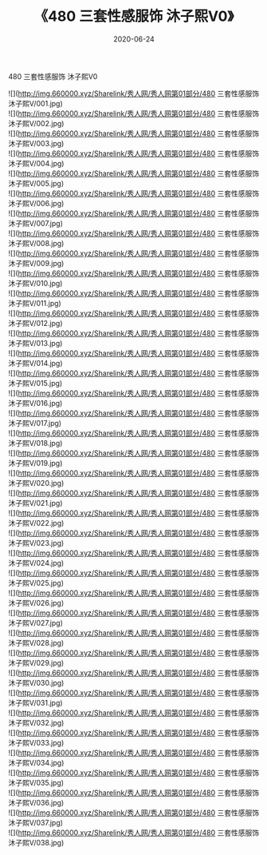 ﻿---
layout: post
title:  《480 三套性感服饰 沐子熙V0》
date:   2020-06-24
img: http://img.660000.xyz/Sharelink/秀人网/秀人网第01部分/480 三套性感服饰 沐子熙V0/000.jpg
categories: [美女, 清纯, 唯美]
---

480 三套性感服饰 沐子熙V0

  ![](http://img.660000.xyz/Sharelink/秀人网/秀人网第01部分/480 三套性感服饰 沐子熙V/001.jpg) <br> ![](http://img.660000.xyz/Sharelink/秀人网/秀人网第01部分/480 三套性感服饰 沐子熙V/002.jpg) <br> ![](http://img.660000.xyz/Sharelink/秀人网/秀人网第01部分/480 三套性感服饰 沐子熙V/003.jpg) <br> ![](http://img.660000.xyz/Sharelink/秀人网/秀人网第01部分/480 三套性感服饰 沐子熙V/004.jpg) <br> ![](http://img.660000.xyz/Sharelink/秀人网/秀人网第01部分/480 三套性感服饰 沐子熙V/005.jpg) <br> ![](http://img.660000.xyz/Sharelink/秀人网/秀人网第01部分/480 三套性感服饰 沐子熙V/006.jpg) <br> ![](http://img.660000.xyz/Sharelink/秀人网/秀人网第01部分/480 三套性感服饰 沐子熙V/007.jpg) <br> ![](http://img.660000.xyz/Sharelink/秀人网/秀人网第01部分/480 三套性感服饰 沐子熙V/008.jpg) <br> ![](http://img.660000.xyz/Sharelink/秀人网/秀人网第01部分/480 三套性感服饰 沐子熙V/009.jpg) <br> ![](http://img.660000.xyz/Sharelink/秀人网/秀人网第01部分/480 三套性感服饰 沐子熙V/010.jpg) <br> ![](http://img.660000.xyz/Sharelink/秀人网/秀人网第01部分/480 三套性感服饰 沐子熙V/011.jpg) <br> ![](http://img.660000.xyz/Sharelink/秀人网/秀人网第01部分/480 三套性感服饰 沐子熙V/012.jpg) <br> ![](http://img.660000.xyz/Sharelink/秀人网/秀人网第01部分/480 三套性感服饰 沐子熙V/013.jpg) <br> ![](http://img.660000.xyz/Sharelink/秀人网/秀人网第01部分/480 三套性感服饰 沐子熙V/014.jpg) <br> ![](http://img.660000.xyz/Sharelink/秀人网/秀人网第01部分/480 三套性感服饰 沐子熙V/015.jpg) <br> ![](http://img.660000.xyz/Sharelink/秀人网/秀人网第01部分/480 三套性感服饰 沐子熙V/016.jpg) <br> ![](http://img.660000.xyz/Sharelink/秀人网/秀人网第01部分/480 三套性感服饰 沐子熙V/017.jpg) <br> ![](http://img.660000.xyz/Sharelink/秀人网/秀人网第01部分/480 三套性感服饰 沐子熙V/018.jpg) <br> ![](http://img.660000.xyz/Sharelink/秀人网/秀人网第01部分/480 三套性感服饰 沐子熙V/019.jpg) <br> ![](http://img.660000.xyz/Sharelink/秀人网/秀人网第01部分/480 三套性感服饰 沐子熙V/020.jpg) <br> ![](http://img.660000.xyz/Sharelink/秀人网/秀人网第01部分/480 三套性感服饰 沐子熙V/021.jpg) <br> ![](http://img.660000.xyz/Sharelink/秀人网/秀人网第01部分/480 三套性感服饰 沐子熙V/022.jpg) <br> ![](http://img.660000.xyz/Sharelink/秀人网/秀人网第01部分/480 三套性感服饰 沐子熙V/023.jpg) <br> ![](http://img.660000.xyz/Sharelink/秀人网/秀人网第01部分/480 三套性感服饰 沐子熙V/024.jpg) <br> ![](http://img.660000.xyz/Sharelink/秀人网/秀人网第01部分/480 三套性感服饰 沐子熙V/025.jpg) <br> ![](http://img.660000.xyz/Sharelink/秀人网/秀人网第01部分/480 三套性感服饰 沐子熙V/026.jpg) <br> ![](http://img.660000.xyz/Sharelink/秀人网/秀人网第01部分/480 三套性感服饰 沐子熙V/027.jpg) <br> ![](http://img.660000.xyz/Sharelink/秀人网/秀人网第01部分/480 三套性感服饰 沐子熙V/028.jpg) <br> ![](http://img.660000.xyz/Sharelink/秀人网/秀人网第01部分/480 三套性感服饰 沐子熙V/029.jpg) <br> ![](http://img.660000.xyz/Sharelink/秀人网/秀人网第01部分/480 三套性感服饰 沐子熙V/030.jpg) <br> ![](http://img.660000.xyz/Sharelink/秀人网/秀人网第01部分/480 三套性感服饰 沐子熙V/031.jpg) <br> ![](http://img.660000.xyz/Sharelink/秀人网/秀人网第01部分/480 三套性感服饰 沐子熙V/032.jpg) <br> ![](http://img.660000.xyz/Sharelink/秀人网/秀人网第01部分/480 三套性感服饰 沐子熙V/033.jpg) <br> ![](http://img.660000.xyz/Sharelink/秀人网/秀人网第01部分/480 三套性感服饰 沐子熙V/034.jpg) <br> ![](http://img.660000.xyz/Sharelink/秀人网/秀人网第01部分/480 三套性感服饰 沐子熙V/035.jpg) <br> ![](http://img.660000.xyz/Sharelink/秀人网/秀人网第01部分/480 三套性感服饰 沐子熙V/036.jpg) <br> ![](http://img.660000.xyz/Sharelink/秀人网/秀人网第01部分/480 三套性感服饰 沐子熙V/037.jpg) <br> ![](http://img.660000.xyz/Sharelink/秀人网/秀人网第01部分/480 三套性感服饰 沐子熙V/038.jpg) <br>